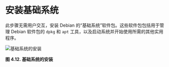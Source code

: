 # 安装基础系统

此步骤无需用户交互，安装 Debian 的“基础系统”软件包。这些软件包包括用于管理 Debian 软件包的 `dpkg` 和 `apt` 工具，以及启动系统并开始使用所需的其他实用程序。

![基础系统的安装](https://www.debian.org/doc/manuals/debian-handbook/images.en/inst-basesystem.png)

**图 4.12. 基础系统的安装**